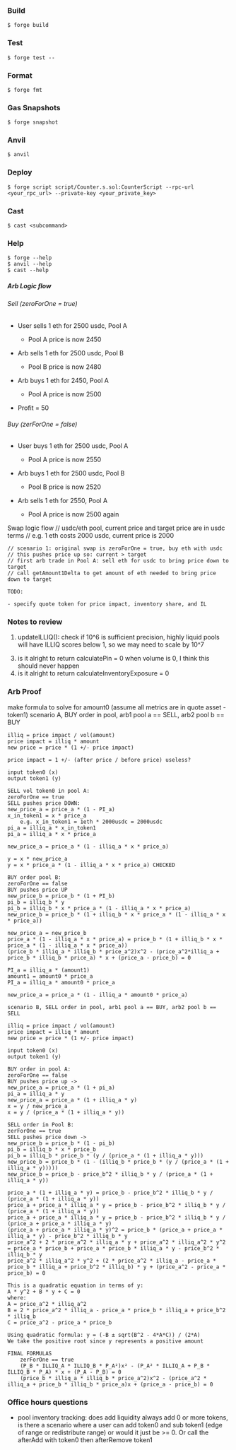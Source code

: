 ### Build

```shell
$ forge build
```

### Test

```shell
$ forge test --
```

### Format

```shell
$ forge fmt
```

### Gas Snapshots

```shell
$ forge snapshot
```

### Anvil

```shell
$ anvil
```

### Deploy

```shell
$ forge script script/Counter.s.sol:CounterScript --rpc-url <your_rpc_url> --private-key <your_private_key>
```

### Cast

```shell
$ cast <subcommand>
```

### Help

```shell
$ forge --help
$ anvil --help
$ cast --help
```

##### Arb Logic flow
###### Sell (zeroForOne = true)
- User sells 1 eth for 2500 usdc, Pool A
    - Pool A price is now 2450

- Arb sells 1 eth for 2500 usdc, Pool B
    - Pool B price is now 2480

- Arb buys 1 eth for 2450, Pool A
    - Pool A price is now 2500

- Profit = 50


###### Buy (zerForOne = false)
- User buys 1 eth for 2500 usdc, Pool A
    - Pool A price is now 2550

- Arb buys 1 eth for 2500 usdc, Pool B
    - Pool B price is now 2520

- Arb sells 1 eth for 2550, Pool A
    - Pool A price is now 2500 again

Swap logic flow
    // usdc/eth pool, current price and target price are in usdc terms
    // e.g. 1 eth costs 2000 usdc, current price is 2000

    // scenario 1: original swap is zeroForOne = true, buy eth with usdc
    // this pushes price up so: current > target
    // first arb trade in Pool A: sell eth for usdc to bring price down to target
    // call getAmount1Delta to get amount of eth needed to bring price down to target

    TODO:

    - specify quote token for price impact, inventory share, and IL

### Notes to review
1. updateILLIQ(): check if 10^6 is sufficient precision, highly liquid pools will have ILLIQ scores below 1, so we may need to scale by 10^7
<!-- 2. current implementation is not direction sensitive, but we could add direction sensitivity wished. For example apply inventory exposure protection only if price moves against us --> 
3. is it alright to return calculatePin = 0 when volume is 0, I think this should never happen
4. is it alright to return calculateInventoryExposure = 0

### Arb Proof
make formula to solve for amount0 (assume all metrics are in quote asset - token1)
	scenario A, BUY order in pool, arb1 pool a == SELL, arb2 pool b == BUY

	illiq = price impact / vol(amount)
	price impact = illiq * amount
	new price = price * (1 +/- price impact)

	price impact = 1 +/- (after price / before price) useless?

	input token0 (x)
	output token1 (y)

	SELL vol token0 in pool A:
	zeroForOne == true
	SELL pushes price DOWN:
	new_price_a = price_a * (1 - PI_a)
	x_in_token1 = x * price_a
		e.g. x_in_token1 = 1eth * 2000usdc = 2000usdc
	pi_a = illiq_a * x_in_token1
	pi_a = illiq_a * x * price_a
	
	new_price_a = price_a * (1 - illiq_a * x * price_a)
	
	y = x * new_price_a
	y = x * price_a * (1 - illiq_a * x * price_a) CHECKED

	BUY order pool B:
	zeroForOne == false
	BUY pushes price UP
	new_price_b = price_b * (1 + PI_b)
	pi_b = illiq_b * y
	pi_b = illiq_b * x * price_a * (1 - illiq_a * x * price_a)
	new_price_b = price_b * (1 + illiq_b * x * price_a * (1 - illiq_a * x * price_a))

	new_price_a = new_price_b
	price_a * (1 - illiq_a * x * price_a) = price_b * (1 + illiq_b * x * price_a * (1 - illiq_a * x * price_a))
	(price_b * illiq_a * illiq_b * price_a^2)x^2 - (price_a^2*illiq_a + price_b * illiq_b * price_a) * x + (price_a - price_b) = 0

	PI_a = illiq_a * (amount1)
	amount1 = amount0 * price_a
	PI_a = illiq_a * amount0 * price_a

	new_price_a = price_a * (1 - illiq_a * amount0 * price_a)

	scenario B, SELL order in pool, arb1 pool a == BUY, arb2 pool b == SELL

	illiq = price impact / vol(amount)
	price impact = illiq * amount
	new price = price * (1 +/- price impact)

	input token0 (x)
	output token1 (y)

	BUY order in pool A:
	zeroForOne == false
	BUY pushes price up ->
	new_price_a = price_a * (1 + pi_a)
	pi_a = illiq_a * y
	new_price_a = price_a * (1 + illiq_a * y)
	x = y / new_price_a
	x = y / (price_a * (1 + illiq_a * y))

	SELL order in Pool B:
	zerForOne == true
	SELL pushes price down ->
	new_price_b = price_b * (1 - pi_b)
	pi_b = illiq_b * x * price_b
	pi_b = illiq_b * price_b * (y / (price_a * (1 + illiq_a * y)))
	new_price_b = price_b * (1 - (illiq_b * price_b * (y / (price_a * (1 + illiq_a * y)))))
	new_price_b = price_b - price_b^2 * illiq_b * y / (price_a * (1 + illiq_a * y))

	price_a * (1 + illiq_a * y) = price_b - price_b^2 * illiq_b * y / (price_a * (1 + illiq_a * y))
	price_a + price_a * illiq_a * y = price_b - price_b^2 * illiq_b * y / (price_a * (1 + illiq_a * y))
	price_a + price_a * illiq_a * y = price_b - price_b^2 * illiq_b * y / (price_a + price_a * illiq_a * y)
	(price_a + price_a * illiq_a * y)^2 = price_b * (price_a + price_a * illiq_a * y) - price_b^2 * illiq_b * y
	price_a^2 + 2 * price_a^2 * illiq_a * y + price_a^2 * illiq_a^2 * y^2 = price_a * price_b + price_a * price_b * illiq_a * y - price_b^2 * illiq_b * y
	price_a^2 * illiq_a^2 * y^2 + (2 * price_a^2 * illiq_a - price_a * price_b * illiq_a + price_b^2 * illiq_b) * y + (price_a^2 - price_a * price_b) = 0
	
	This is a quadratic equation in terms of y:
	A * y^2 + B * y + C = 0
	where:
	A = price_a^2 * illiq_a^2
	B = 2 * price_a^2 * illiq_a - price_a * price_b * illiq_a + price_b^2 * illiq_b
	C = price_a^2 - price_a * price_b
	
	Using quadratic formula: y = (-B ± sqrt(B^2 - 4*A*C)) / (2*A)
	We take the positive root since y represents a positive amount

	FINAL FORMULAS
		zerForOne == true
		(P_B * ILLIQ_A * ILLIQ_B * P_A²)x² - (P_A² * ILLIQ_A + P_B * ILLIQ_B * P_A) * x + (P_A - P_B) = 0
		(price_b * illiq_a * illiq_b * price_a^2)x^2 - (price_a^2 * illiq_a + price_b * illiq_b * price_a)x + (price_a - price_b) = 0

### Office hours questions

- pool inventory tracking: does add liquidity always add 0 or more tokens, is there a scenario where a user can add token0 and sub token1 (edge of range or redistribute range) or would it just be >= 0. Or call the afterAdd with token0 then afterRemove token1
